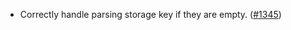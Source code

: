 - Correctly handle parsing storage key if they are empty.
  ([#1345](https://github.com/anoma/namada/pull/1345))